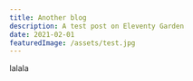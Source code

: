 ```yaml
---
title: Another blog
description: A test post on Eleventy Garden
date: 2021-02-01
featuredImage: /assets/test.jpg
---
```

lalala
